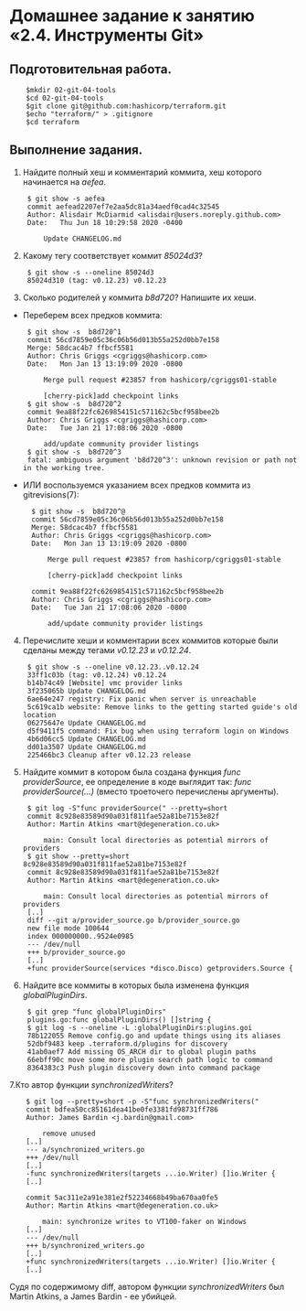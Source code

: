 Домашнее задание к занятию «2.4. Инструменты Git»
===
Подготовительная работа.
---
		$mkdir 02-git-04-tools
		$cd 02-git-04-tools
		$git clone git@github.com:hashicorp/terraform.git
		$echo "terraform/" > .gitignore
		$cd terraform
Выполнение задания.
---
1. Найдите полный хеш и комментарий коммита, хеш которого начинается на *aefea*.
		
		$ git show -s aefea 
		commit aefead2207ef7e2aa5dc81a34aedf0cad4c32545
		Author: Alisdair McDiarmid <alisdair@users.noreply.github.com>
		Date:   Thu Jun 18 10:29:58 2020 -0400
		
		    Update CHANGELOG.md

2. Какому тегу соответствует коммит *85024d3*?

		$ git show -s --oneline 85024d3
		85024d310 (tag: v0.12.23) v0.12.23

3. Сколько родителей у коммита *b8d720*? Напишите их хеши.

 - Переберем всех предков коммита:

		$ git show -s  b8d720^1
		commit 56cd7859e05c36c06b56d013b55a252d0bb7e158
		Merge: 58dcac4b7 ffbcf5581
		Author: Chris Griggs <cgriggs@hashicorp.com>
		Date:   Mon Jan 13 13:19:09 2020 -0800
		
		    Merge pull request #23857 from hashicorp/cgriggs01-stable
		    
		    [cherry-pick]add checkpoint links
		$ git show -s  b8d720^2
		commit 9ea88f22fc6269854151c571162c5bcf958bee2b
		Author: Chris Griggs <cgriggs@hashicorp.com>
		Date:   Tue Jan 21 17:08:06 2020 -0800
		
		    add/update community provider listings
		$ git show -s  b8d720^3
		fatal: ambiguous argument 'b8d720^3': unknown revision or path not in the working tree.
- ИЛИ воспользуемся указанием всех предков коммита из gitrevisions(7):

		$ git show -s  b8d720^@
		commit 56cd7859e05c36c06b56d013b55a252d0bb7e158
		Merge: 58dcac4b7 ffbcf5581
		Author: Chris Griggs <cgriggs@hashicorp.com>
		Date:   Mon Jan 13 13:19:09 2020 -0800
		
		    Merge pull request #23857 from hashicorp/cgriggs01-stable
		    
		    [cherry-pick]add checkpoint links
		
		commit 9ea88f22fc6269854151c571162c5bcf958bee2b
		Author: Chris Griggs <cgriggs@hashicorp.com>
		Date:   Tue Jan 21 17:08:06 2020 -0800
		
		    add/update community provider listings

4. Перечислите хеши и комментарии всех коммитов которые были сделаны между тегами *v0.12.23* и *v0.12.24*.

		$ git show -s --oneline v0.12.23..v0.12.24
		33ff1c03b (tag: v0.12.24) v0.12.24
		b14b74c49 [Website] vmc provider links
		3f235065b Update CHANGELOG.md
		6ae64e247 registry: Fix panic when server is unreachable
		5c619ca1b website: Remove links to the getting started guide's old location
		06275647e Update CHANGELOG.md
		d5f9411f5 command: Fix bug when using terraform login on Windows
		4b6d06cc5 Update CHANGELOG.md
		dd01a3507 Update CHANGELOG.md
		225466bc3 Cleanup after v0.12.23 release

5. Найдите коммит в котором была создана функция *func providerSource*, ее определение в коде выглядит так: _func providerSource(...)_ (вместо троеточего перечислены аргументы).

		$ git log -S"func providerSource(" --pretty=short
		commit 8c928e83589d90a031f811fae52a81be7153e82f
		Author: Martin Atkins <mart@degeneration.co.uk>
		
		    main: Consult local directories as potential mirrors of providers
		$ git show --pretty=short  8c928e83589d90a031f811fae52a81be7153e82f
		commit 8c928e83589d90a031f811fae52a81be7153e82f
		Author: Martin Atkins <mart@degeneration.co.uk>
		
		    main: Consult local directories as potential mirrors of providers
		[..]
		diff --git a/provider_source.go b/provider_source.go
		new file mode 100644
		index 000000000..9524e0985
		--- /dev/null
		+++ b/provider_source.go
		[..]
		+func providerSource(services *disco.Disco) getproviders.Source {

6. Найдите все коммиты в которых была изменена функция *globalPluginDirs*.

		$ git grep "func globalPluginDirs"
		plugins.go:func globalPluginDirs() []string {
		$ git log -s --oneline -L :globalPluginDirs:plugins.goi
		78b122055 Remove config.go and update things using its aliases
		52dbf9483 keep .terraform.d/plugins for discovery
		41ab0aef7 Add missing OS_ARCH dir to global plugin paths
		66ebff90c move some more plugin search path logic to command
		8364383c3 Push plugin discovery down into command package

7.Кто автор функции *synchronizedWriters*?

		$ git log --pretty=short -p -S"func synchronizedWriters("
		commit bdfea50cc85161dea41be0fe3381fd98731ff786
		Author: James Bardin <j.bardin@gmail.com>
		
		    remove unused
		[..]
		--- a/synchronized_writers.go
		+++ /dev/null
		[..]
		-func synchronizedWriters(targets ...io.Writer) []io.Writer {
		[..]

		commit 5ac311e2a91e381e2f52234668b49ba670aa0fe5
		Author: Martin Atkins <mart@degeneration.co.uk>
		
		    main: synchronize writes to VT100-faker on Windows
		[..]
		--- /dev/null
		+++ b/synchronized_writers.go
		[..]
		+func synchronizedWriters(targets ...io.Writer) []io.Writer {
		[..]

 Судя по содержимому diff, автором функции *synchronizedWriters* был Martin Atkins, а James Bardin - ее убийцей.
